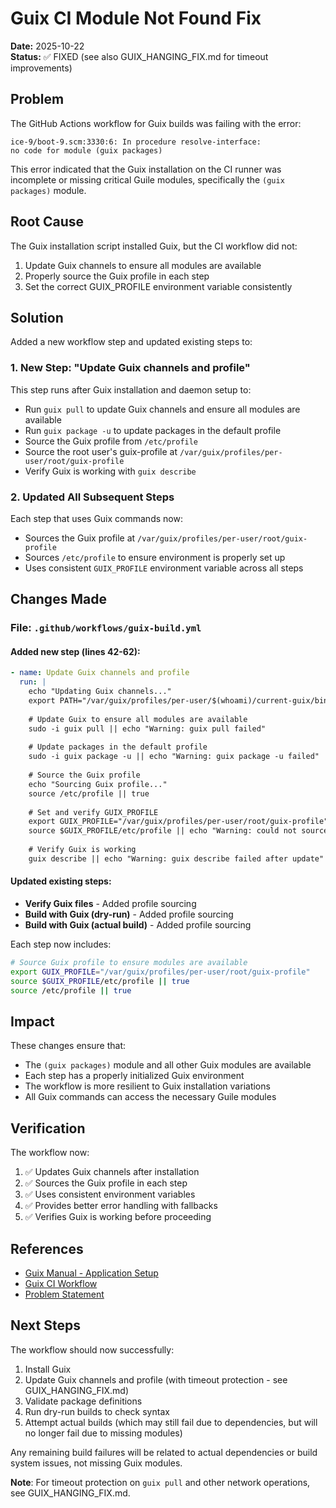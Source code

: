 # Guix CI Module Not Found Fix

**Date:** 2025-10-22  
**Status:** ✅ FIXED (see also GUIX_HANGING_FIX.md for timeout improvements)

## Problem

The GitHub Actions workflow for Guix builds was failing with the error:

```
ice-9/boot-9.scm:3330:6: In procedure resolve-interface:
no code for module (guix packages)
```

This error indicated that the Guix installation on the CI runner was incomplete or missing critical Guile modules, specifically the `(guix packages)` module.

## Root Cause

The Guix installation script installed Guix, but the CI workflow did not:
1. Update Guix channels to ensure all modules are available
2. Properly source the Guix profile in each step
3. Set the correct GUIX_PROFILE environment variable consistently

## Solution

Added a new workflow step and updated existing steps to:

### 1. New Step: "Update Guix channels and profile"

This step runs after Guix installation and daemon setup to:
- Run `guix pull` to update Guix channels and ensure all modules are available
- Run `guix package -u` to update packages in the default profile
- Source the Guix profile from `/etc/profile`
- Source the root user's guix-profile at `/var/guix/profiles/per-user/root/guix-profile`
- Verify Guix is working with `guix describe`

### 2. Updated All Subsequent Steps

Each step that uses Guix commands now:
- Sources the Guix profile at `/var/guix/profiles/per-user/root/guix-profile`
- Sources `/etc/profile` to ensure environment is properly set up
- Uses consistent `GUIX_PROFILE` environment variable across all steps

## Changes Made

### File: `.github/workflows/guix-build.yml`

#### Added new step (lines 42-62):
```yaml
- name: Update Guix channels and profile
  run: |
    echo "Updating Guix channels..."
    export PATH="/var/guix/profiles/per-user/$(whoami)/current-guix/bin:$PATH"
    
    # Update Guix to ensure all modules are available
    sudo -i guix pull || echo "Warning: guix pull failed"
    
    # Update packages in the default profile
    sudo -i guix package -u || echo "Warning: guix package -u failed"
    
    # Source the Guix profile
    echo "Sourcing Guix profile..."
    source /etc/profile || true
    
    # Set and verify GUIX_PROFILE
    export GUIX_PROFILE="/var/guix/profiles/per-user/root/guix-profile"
    source $GUIX_PROFILE/etc/profile || echo "Warning: could not source profile"
    
    # Verify Guix is working
    guix describe || echo "Warning: guix describe failed after update"
```

#### Updated existing steps:
- **Verify Guix files** - Added profile sourcing
- **Build with Guix (dry-run)** - Added profile sourcing
- **Build with Guix (actual build)** - Added profile sourcing

Each step now includes:
```bash
# Source Guix profile to ensure modules are available
export GUIX_PROFILE="/var/guix/profiles/per-user/root/guix-profile"
source $GUIX_PROFILE/etc/profile || true
source /etc/profile || true
```

## Impact

These changes ensure that:
- The `(guix packages)` module and all other Guix modules are available
- Each step has a properly initialized Guix environment
- The workflow is more resilient to Guix installation variations
- All Guix commands can access the necessary Guile modules

## Verification

The workflow now:
1. ✅ Updates Guix channels after installation
2. ✅ Sources the Guix profile in each step
3. ✅ Uses consistent environment variables
4. ✅ Provides better error handling with fallbacks
5. ✅ Verifies Guix is working before proceeding

## References

- [Guix Manual - Application Setup](https://guix.gnu.org/manual/en/html_node/Application-Setup.html)
- [Guix CI Workflow](.github/workflows/guix-build.yml)
- [Problem Statement](https://github.com/cogpy/occ/issues/XX)

## Next Steps

The workflow should now successfully:
1. Install Guix
2. Update Guix channels and profile (with timeout protection - see GUIX_HANGING_FIX.md)
3. Validate package definitions
4. Run dry-run builds to check syntax
5. Attempt actual builds (which may still fail due to dependencies, but will no longer fail due to missing modules)

Any remaining build failures will be related to actual dependencies or build system issues, not missing Guix modules.

**Note**: For timeout protection on `guix pull` and other network operations, see GUIX_HANGING_FIX.md.
